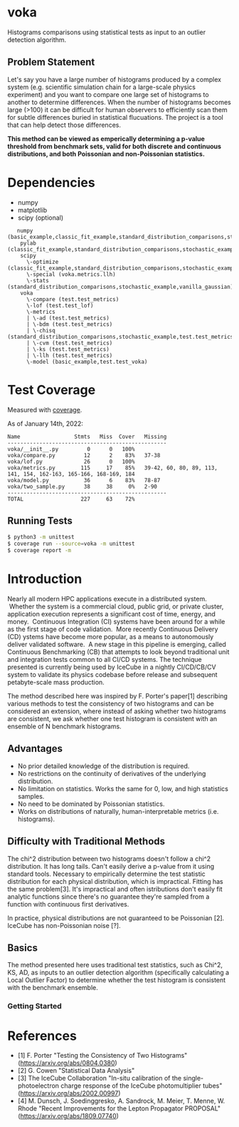 # voka
Histograms comparisons using statistical tests as input to an outlier detection algorithm.

## Problem Statement
Let's say you have a large number of histograms produced by a complex system (e.g. scientific simulation chain 
for a large-scale physics experiment) and you want to compare one large set of histograms to another to determine 
differences.  When the number of histograms becomes large (>100) it can be difficult for human observers to 
efficiently scan them for subtle differences buried in statistical flucuations.  The project is a tool that
can help detect those differences.

**This method can be viewed as emperically determining a p-value threshold from benchmark sets, valid for both 
discrete  and continuous distributions, and both Poissonian and non-Poissonian statistics.**

# Dependencies

* numpy
* matplotlib
* scipy (optional)

```
   numpy (basic_example,classic_fit_example,standard_distribution_comparisons,stochastic_example,test.test_lof,test.test_metrics,test.test_voka,vanilla_gaussian,voka.lof)
    pylab (classic_fit_example,standard_distribution_comparisons,stochastic_example,vanilla_gaussian)
    scipy 
      \-optimize (classic_fit_example,standard_distribution_comparisons,stochastic_example,vanilla_gaussian)
      \-special (voka.metrics.llh)
      \-stats (standard_distribution_comparisons,stochastic_example,vanilla_gaussian)
    voka 
      \-compare (test.test_metrics)
      \-lof (test.test_lof)
      \-metrics 
      | \-ad (test.test_metrics)
      | \-bdm (test.test_metrics)
      | \-chisq (standard_distribution_comparisons,stochastic_example,test.test_metrics,vanilla_gaussian)
      | \-cvm (test.test_metrics)
      | \-ks (test.test_metrics)
      | \-llh (test.test_metrics)
      \-model (basic_example,test.test_voka)

```


# Test Coverage
Measured with [coverage](https://coverage.readthedocs.io/en/6.2/).

As of January 14th, 2022:
```
Name                 Stmts   Miss  Cover   Missing
--------------------------------------------------
voka/__init__.py         0      0   100%
voka/compare.py         12      2    83%   37-38
voka/lof.py             26      0   100%
voka/metrics.py        115     17    85%   39-42, 60, 80, 89, 113, 141, 154, 162-163, 165-166, 168-169, 184
voka/model.py           36      6    83%   78-87
voka/two_sample.py      38     38     0%   2-90
--------------------------------------------------
TOTAL                  227     63    72%
```

## Running Tests
```sh
$ python3 -m unittest
$ coverage run --source=voka -m unittest
$ coverage report -m
```

# Introduction
Nearly all modern HPC applications execute in a distributed system.  Whether the system is a commercial cloud, public grid, 
or private cluster, application execution represents a significant cost of time, energy, and money.  Continuous Integration 
(CI) systems have been around for a while as the first stage of code validation.  More recently Continuous Delivery (CD) 
ystems have become more popular, as a means to autonomously deliver validated software.  A new stage in this pipeline is 
emerging, called Continuous Benchmarking (CB) that attempts to look beyond traditional unit and integration tests common 
to all CI/CD systems.  The technique presented is currently being used by IceCube in a nightly CI/CD/CB/CV system to validate 
its physics codebase before release and subsequent petabyte-scale mass production.

The method described here was inspired by F. Porter's paper[1] describing various methods to test the consistency of two 
histograms and can be considered an extension, where instead of asking whether two histograms are consistent, we ask 
whether one test histogram is consistent with an ensemble of N benchmark histograms.

## Advantages
- No prior detailed knowledge of the distribution is required.
- No restrictions on the continuity of derivatives of the underlying distribution.
- No limitation on statistics.  Works the same for 0, low, and high statistics samples.
- No need to be dominated by Poissonian statistics.
- Works on distributions of naturally, human-interpretable metrics (i.e. histograms).

## Difficulty with Traditional Methods
The chi^2 distribution between two histograms doesn't follow a chi^2 distribution.  It has long tails.  Can't easily 
derive a p-value from it using standard tools.  Necessary to empirically determine the test statistic distribution for 
each physical distribution, which is impractical.  Fitting has the same problem[3].  It's impractical and often 
istributions don't easily fit analytic functions since there's no guarantee they're sampled from a function with 
continuous first derivatives.

In practice, physical distributions are not guaranteed to be Poissonian [2].  IceCube has non-Poissonian noise [?].

## Basics
The method presented here uses traditional test statistics, such as Chi^2, KS, AD, as inputs to an outlier detection 
algorithm (specifically calculating a Local Outlier Factor) to determine whether the test histogram is consistent 
with the benchmark ensemble.

### Getting Started

# References
- [1] F. Porter "Testing the Consistency of Two Histograms" (https://arxiv.org/abs/0804.0380) 
- [2] G. Cowen "Statistical Data Analysis"
- [3] The IceCube Collaboration "In-situ calibration of the single-photoelectron charge response of the IceCube photomultiplier tubes" (https://arxiv.org/abs/2002.00997)
- [4] M. Dunsch, J. Soedinggresko, A. Sandrock, M. Meier, T. Menne, W. Rhode "Recent Improvements for the Lepton Propagator PROPOSAL" (https://arxiv.org/abs/1809.07740)
